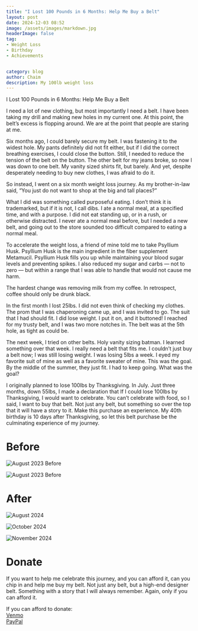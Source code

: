 ```yaml
---
title: "I Lost 100 Pounds in 6 Months: Help Me Buy a Belt"
layout: post
date: 2024-12-03 08:52
image: /assets/images/markdown.jpg
headerImage: false
tag:
- Weight Loss
- Birthday
- Achievements


category: blog
author: Chaim
description: My 100lb weight loss
---
```




I Lost 100 Pounds in 6 Months: Help Me Buy a Belt

I need a lot of new clothing, but most importantly I need a belt. I have been taking my drill and making new holes in my current one. At this point, the belt’s excess is flopping around. We are at the point that people are staring at me. 

Six months ago, I could barely secure my belt. I was fastening it to the widest hole. My pants definitely did not fit either, but if I did the correct breathing exercises, I could close the button. Still, I needed to reduce the tension of the belt on the button. The other belt for my jeans broke, so now I was down to one belt. My vanity sized shirts fit, but barely. And yet, despite desperately needing to buy new clothes, I was afraid to do it.


So instead, I went on a six month weight loss journey. As my brother-in-law said, “You just do not want to shop at the big and tall places?”

What I did was something called purposeful eating. I don’t think it is trademarked, but if it is not, I call dibs. I ate a normal meal, at a specified time, and with a purpose. I did not eat standing up, or in a rush, or otherwise distracted. I never ate a normal meal before, but I needed a new belt, and going out to the store sounded too difficult compared to eating a normal meal. 

To accelerate the weight loss, a friend of mine told me to take Psyllium Husk. Psyllium Husk is the main ingredient in the fiber supplement Metamucil. Psyllium Husk fills you up while maintaining your blood sugar levels and preventing spikes. I also reduced my sugar and carbs — not to zero — but within a range that I was able to handle that would not cause me harm. 

The hardest change was removing milk from my coffee. In retrospect, coffee should only be drunk black. 

In the first month I lost 25lbs. I did not even think of checking my clothes. The prom that I was chaperoning came up, and I was invited to go. The suit that I had should fit. I did lose weight. I put it on, and it buttoned! I reached for my trusty belt, and I was two more notches in. The belt was at the 5th hole, as tight as could be. 

The next week, I tried on other belts. Holy vanity sizing batman. I learned something over that week. I really need a belt that fits me. I couldn’t just buy a belt now; I was still losing weight. I was losing 5lbs a week.  I eyed my favorite suit of mine as well as a favorite sweater of mine. This was the goal. By the middle of the summer, they just fit. I had to keep going. What was the goal?

I originally planned to lose 100lbs by Thanksgiving. In July. Just three months, down 55lbs, I made a declaration that If I could lose 100lbs by Thanksgiving, I would want to celebrate. You can’t celebrate with food, so I said, I want to buy that belt. Not just any belt, but something so over the top  that it will have a story to it. Make this purchase an experience. My 40th birthday is 10 days after Thanksgiving, so let this belt purchase be the culminating experience of my journey.




# Before 

![August 2023 Before](/assets/images/before.jpg)

![August 2023 Before](/assets/images/before2.jpg)


# After
![August 2024](/assets/images/after.jpg)

![October 2024](/assets/images/october.jpg)

![November 2024](/assets/images/November.jpg)

# Donate

If you want to help me celebrate this journey, and you can afford it, can you chip in and help me buy my belt. Not just any belt, but a high-end designer belt. Something with a story that I will always remember. Again, only if you can afford it. 
	
If you can afford to donate:  
[Venmo](https://venmo.com/u/chaimtime)   
[PayPal](https://www.paypal.com/paypalme/chaimtime)


